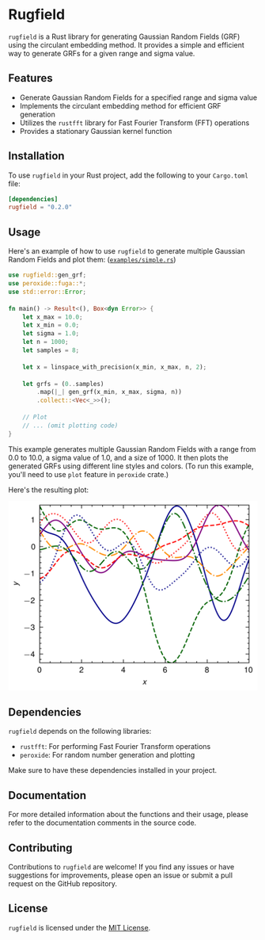 # Rugfield

`rugfield` is a Rust library for generating Gaussian Random Fields (GRF) using the circulant embedding method. It provides a simple and efficient way to generate GRFs for a given range and sigma value.

## Features

- Generate Gaussian Random Fields for a specified range and sigma value
- Implements the circulant embedding method for efficient GRF generation
- Utilizes the `rustfft` library for Fast Fourier Transform (FFT) operations
- Provides a stationary Gaussian kernel function

## Installation

To use `rugfield` in your Rust project, add the following to your `Cargo.toml` file:

```toml
[dependencies]
rugfield = "0.2.0"
```

## Usage

Here's an example of how to use `rugfield` to generate multiple Gaussian Random Fields and plot them: ([`examples/simple.rs`](examples/sqaured_exponential_test))

```rust
use rugfield::gen_grf;
use peroxide::fuga::*;
use std::error::Error;

fn main() -> Result<(), Box<dyn Error>> {
    let x_max = 10.0;
    let x_min = 0.0;
    let sigma = 1.0;
    let n = 1000;
    let samples = 8;

    let x = linspace_with_precision(x_min, x_max, n, 2);

    let grfs = (0..samples)
        .map(|_| gen_grf(x_min, x_max, sigma, n))
        .collect::<Vec<_>>();

    // Plot
    // ... (omit plotting code)
}
```

This example generates multiple Gaussian Random Fields with a range from 0.0 to 10.0, a sigma value of 1.0, and a size of 1000. It then plots the generated GRFs using different line styles and colors. (To run this example, you'll need to use `plot` feature in `peroxide` crate.)

Here's the resulting plot:

![Simple GRF Plot](examples/simple.png)

## Dependencies

`rugfield` depends on the following libraries:

- `rustfft`: For performing Fast Fourier Transform operations
- `peroxide`: For random number generation and plotting

Make sure to have these dependencies installed in your project.

## Documentation

For more detailed information about the functions and their usage, please refer to the documentation comments in the source code.

## Contributing

Contributions to `rugfield` are welcome! If you find any issues or have suggestions for improvements, please open an issue or submit a pull request on the GitHub repository.

## License

`rugfield` is licensed under the [MIT License](LICENSE).

